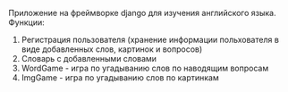Приложение на фреймворке django для изучения английского языка.
Функции:
1) Регистрация пользователя (хранение информации польхователя в виде добавленных слов, картинок и вопросов)
2) Словарь с добавленными словами
3) WordGame - игра по угадыванию слов по наводящим вопросам
4) ImgGame - игра по угадыванию слов по картинкам
